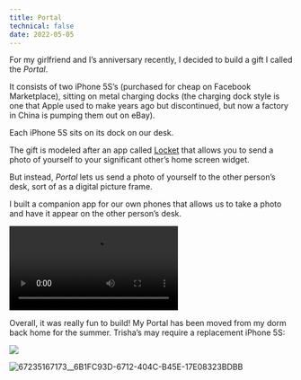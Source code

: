 ```yaml
---
title: Portal
technical: false
date: 2022-05-05
---
```


For my girlfriend and I’s anniversary recently, I decided to build a gift I called the _Portal_.

It consists of two iPhone 5S’s (purchased for cheap on Facebook Marketplace), sitting on metal charging docks (the charging dock style is one that Apple used to make years ago but discontinued, but now a factory in China is pumping them out on eBay).

Each iPhone 5S sits on its dock on our desk.

The gift is modeled after an app called [Locket](https://apps.apple.com/us/app/locket-widget/id1600525061) that allows you to send a photo of yourself to your significant other’s home screen widget.

But instead, _Portal_ lets us send a photo of yourself to the other person’s desk, sort of as a digital picture frame.

I built a companion app for our own phones that allows us to take a photo and have it appear on the other person’s desk.

<video src="/github-issues/167012786-deb015eb-abe0-443f-ade6-665f603224e4.mp4" controls></video>

Overall, it was really fun to build! My Portal has been moved from my dorm back home for the summer. Trisha’s may require a replacement iPhone 5S:

<img src="/github-issues/167011964-ce597769-75d1-436f-b5c1-2ee40c582742.jpg" />

![67235167173__6B1FC93D-6712-404C-B45E-17E08323BDBB](/github-issues/167012214-37434185-de61-48d1-ae9c-9427716e936a.jpeg)
